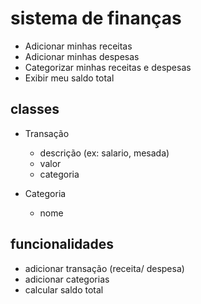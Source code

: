 # sistema de finanças

- Adicionar minhas receitas
- Adicionar minhas despesas
- Categorizar minhas receitas e despesas
- Exibir meu saldo total

## classes
- Transação
    - descrição (ex: salario, mesada)
    - valor
    - categoria

- Categoria
    - nome

## funcionalidades
- adicionar transação (receita/ despesa)
- adicionar categorias 
- calcular saldo total
